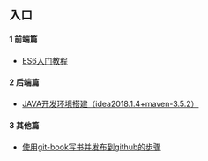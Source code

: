 ## 入口

#### 1 前端篇
- [ES6入门教程](https://learnerhu.github.io/ruanyifeng-es6-book/)

#### 2 后端篇
- [JAVA开发环境搭建（idea2018.1.4+maven-3.5.2）](https://learnerhu.github.io/java-dev-environment/)

#### 3 其他篇
- [使用git-book写书并发布到github的步骤](https://learnerhu.github.io/gitbook-githubpage/)
